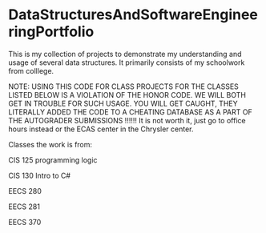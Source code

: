 # DataStructuresAndSoftwareEngineeringPortfolio
This is my collection of projects to demonstrate my understanding and usage of several data structures. It primarily consists of my schoolwork from colllege. 

NOTE: USING THIS CODE FOR CLASS PROJECTS FOR THE CLASSES LISTED BELOW IS A VIOLATION OF THE HONOR CODE. WE WILL BOTH GET IN TROUBLE FOR SUCH USAGE. YOU WILL GET CAUGHT, THEY LITERALLY ADDED THE CODE TO A CHEATING DATABASE AS A PART OF THE AUTOGRADER SUBMISSIONS !!!!!! It is not worth it, just go to office hours instead or the ECAS center in the Chrysler center. 


Classes the work is from:

  CIS 125 programming logic
  
  CIS 130 Intro to C# 
  
  EECS 280
  
  EECS 281
  
  EECS 370
  
  

